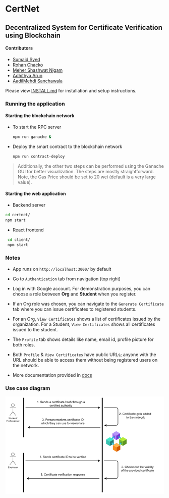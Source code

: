 # CertNet
## Decentralized System for Certificate Verification using Blockchain

#### Contributors
* [Sumaid Syed](https://github.com/Sumaid)
* [Rohan Chacko](https://github.com/RohanChacko)
* [Meher Shashwat Nigam](https://github.com/ShashwatNigam99)
* [Adhithya Arun](https://github.com/adhithyaarun)
* [AadilMehdi Sanchawala](https://github.com/aadilmehdis)

Please view [INSTALL.md](https://github.com/Sumaid/certnet/blob/main/INSTALL.md) for installation and setup instructions.

### Running the application

#### Starting the blockchain network

* To start the RPC server

   ```bash
   npm run ganache &
   ```

* Deploy the smart contract to the blockchain network

   ```bash
   npm run contract-deploy
   ```

> Additionally, the other two steps can be performed using the Ganache GUI for better visualization. The steps are mostly straightforward. Note, the Gas Price should be set to 20 wei (default is a very large value).


#### Starting the web application

* Backend server
```bash
cd certnet/
npm start
```

* React frontend
```bash
 cd client/
 npm start
 ```

### Notes

* App runs on `http://localhost:3000/` by default

* Go to `Authentication` tab from navigation (top right)

* Log in with Google account. For demonstration purposes, you can choose a role between **Org** and **Student** when you register.

* If an Org role was chosen, you can navigate to the `Generate Certificate` tab where you can issue certificates to registered students.

* For an Org, `View Certificates` shows a list of certificates issued by the organization. For a Student, `View Certificates` shows all certificates issued to the student.

* The `Profile` tab shows details like name, email id, profile picture for both roles.

* Both `Profile` & `View Certificates` have public URLs; anyone with the URL should be able to access them without being registered users on the network.

* More documentation provided in [docs](https://github.com/Sumaid/certnet/tree/main/docs)

### Use case diagram
![usecase](./documents/usecase.png)

